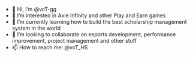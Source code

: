 - 👋 Hi, I’m @vcT-gg
- 👀 I’m interested in Axie Infinity and other Play and Earn games
- 🌱 I’m currently learning how to build the best scholarship management system in the world
- 💞️ I’m looking to collaborate on esports development, performance improvement, project management and other stuff 
- 📫 How to reach me: @vcT_HS

<!---
vcT-gg/vcT-gg is a ✨ special ✨ repository because its `README.md` (this file) appears on your GitHub profile.
You can click the Preview link to take a look at your changes.
--->
